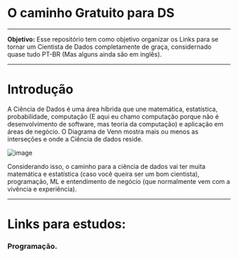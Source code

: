 # O caminho Gratuito para DS
___

**Objetivo:** Esse repositório tem como objetivo organizar os Links para se tornar um Cientista de Dados completamente de graça, considernado quase tudo PT-BR (Mas alguns ainda são em inglês).

___

# Introdução

A Ciência de Dados é uma área híbrida que une matemática, estatística, probabilidade, computação (E aqui eu chamo computação porque não é desenvolvimento de software, mas teoria da computação) e aplicação em áreas de negócio. O Diagrama de Venn mostra mais ou menos as interseções e onde a Ciência de dados reside. 

![image](https://github.com/user-attachments/assets/ab4d2da0-a9d7-4797-8a3c-ff19c9709c84)

Considerando isso, o caminho para a ciência de dados vai ter muita matemática e estatística (caso você queira ser um bom cientista), programação, ML e entendimento de negócio (que normalmente vem com a vivência e experiência).

___

# Links para estudos:

### Programação.
